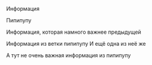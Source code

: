 Информация

Пипипупу

Информация, которая намного важнее предыдущей

Информация из ветки пипипупу
И ещё одна из неё же

А тут не очень важная информация из пипипупу
